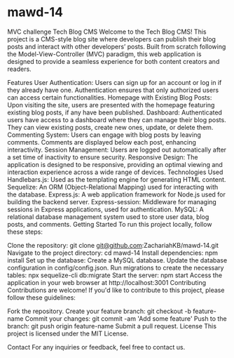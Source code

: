 # mawd-14
MVC challenge
Tech Blog CMS
Welcome to the Tech Blog CMS! This project is a CMS-style blog site where developers can publish their blog posts and interact with other developers’ posts. Built from scratch following the Model-View-Controller (MVC) paradigm, this web application is designed to provide a seamless experience for both content creators and readers.

Features
User Authentication: Users can sign up for an account or log in if they already have one. Authentication ensures that only authorized users can access certain functionalities.
Homepage with Existing Blog Posts: Upon visiting the site, users are presented with the homepage featuring existing blog posts, if any have been published.
Dashboard: Authenticated users have access to a dashboard where they can manage their blog posts. They can view existing posts, create new ones, update, or delete them.
Commenting System: Users can engage with blog posts by leaving comments. Comments are displayed below each post, enhancing interactivity.
Session Management: Users are logged out automatically after a set time of inactivity to ensure security.
Responsive Design: The application is designed to be responsive, providing an optimal viewing and interaction experience across a wide range of devices.
Technologies Used
Handlebars.js: Used as the templating engine for generating HTML content.
Sequelize: An ORM (Object-Relational Mapping) used for interacting with the database.
Express.js: A web application framework for Node.js used for building the backend server.
Express-session: Middleware for managing sessions in Express applications, used for authentication.
MySQL: A relational database management system used to store user data, blog posts, and comments.
Getting Started
To run this project locally, follow these steps:

Clone the repository: git clone git@github.com:ZachariahKB/mawd-14.git
Navigate to the project directory: cd mawd-14
Install dependencies: npm install
Set up the database:
Create a MySQL database.
Update the database configuration in config/config.json.
Run migrations to create the necessary tables: npx sequelize-cli db:migrate
Start the server: npm start
Access the application in your web browser at http://localhost:3001
Contributing
Contributions are welcome! If you'd like to contribute to this project, please follow these guidelines:

Fork the repository.
Create your feature branch: git checkout -b feature-name
Commit your changes: git commit -am 'Add some feature'
Push to the branch: git push origin feature-name
Submit a pull request.
License
This project is licensed under the MIT License.

Contact
For any inquiries or feedback, feel free to contact us.

